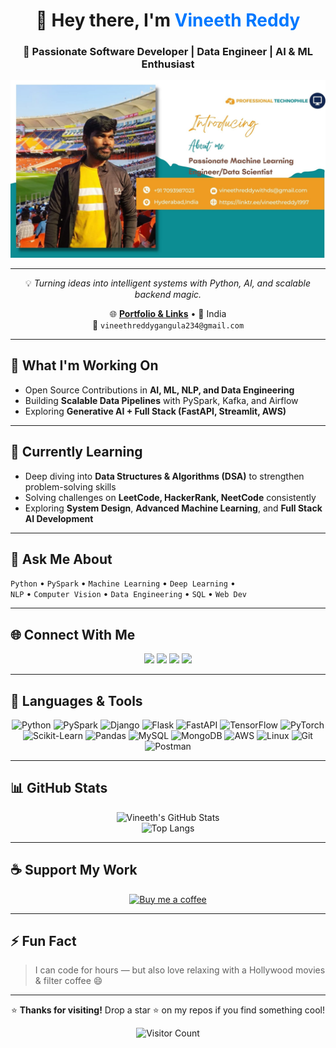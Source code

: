 <!-- Modern GitHub Profile README – 2025 Style -->
<div align="center">

# 👋 Hey there, I'm <span style="color:#0078FF;">Vineeth Reddy</span>  
### 🚀 Passionate Software Developer | Data Engineer | AI & ML Enthusiast  

![Profile Banner](https://github.com/VineethReddy1997/VineethReddy1997/blob/master/7093987023%20(1).jpg)

---

💡 *Turning ideas into intelligent systems with Python, AI, and scalable backend magic.*

🌐 [**Portfolio & Links**](https://linktr.ee/vineethreddy1997) • 📍 India  
📧 `vineethreddygangula234@gmail.com`   

</div>

---

## 🔭 What I'm Working On
- Open Source Contributions in **AI, ML, NLP, and Data Engineering**
- Building **Scalable Data Pipelines** with PySpark, Kafka, and Airflow
- Exploring **Generative AI + Full Stack (FastAPI, Streamlit, AWS)**

---

## 🌱 Currently Learning
- Deep diving into **Data Structures & Algorithms (DSA)** to strengthen problem-solving skills  
- Solving challenges on **LeetCode, HackerRank, NeetCode** consistently  
- Exploring **System Design**, **Advanced Machine Learning**, and **Full Stack AI Development**


---

## 💬 Ask Me About
`Python` • `PySpark` • `Machine Learning` • `Deep Learning` •  
`NLP` • `Computer Vision` • `Data Engineering` • `SQL` • `Web Dev`

---

## 🌐 Connect With Me
<div align="center">
<a href="https://linkedin.com/in/vineethreddy1997"><img src="https://img.shields.io/badge/LinkedIn-%230077B5.svg?style=for-the-badge&logo=linkedin&logoColor=white"/></a>
<a href="https://instagram.com/vineeth_reddy_1013"><img src="https://img.shields.io/badge/Instagram-%23E4405F.svg?style=for-the-badge&logo=Instagram&logoColor=white"/></a>
<a href="https://www.leetcode.com/vineethreddy07"><img src="https://img.shields.io/badge/LeetCode-%23FFA116.svg?style=for-the-badge&logo=leetcode&logoColor=white"/></a>
<a href="https://www.hackerrank.com/vineethreddygan2"><img src="https://img.shields.io/badge/HackerRank-%231BA94C.svg?style=for-the-badge&logo=hackerrank&logoColor=white"/></a>
</div>

---

## 🧠 Languages & Tools
<div align="center">

![Python](https://img.shields.io/badge/Python-3776AB?style=for-the-badge&logo=python&logoColor=white)
![PySpark](https://img.shields.io/badge/PySpark-E25A1C?style=for-the-badge&logo=apache-spark&logoColor=white)
![Django](https://img.shields.io/badge/Django-0C4B33?style=for-the-badge&logo=django&logoColor=white)
![Flask](https://img.shields.io/badge/Flask-000000?style=for-the-badge&logo=flask&logoColor=white)
![FastAPI](https://img.shields.io/badge/FastAPI-109989?style=for-the-badge&logo=fastapi&logoColor=white)
![TensorFlow](https://img.shields.io/badge/TensorFlow-FF6F00?style=for-the-badge&logo=tensorflow&logoColor=white)
![PyTorch](https://img.shields.io/badge/PyTorch-EE4C2C?style=for-the-badge&logo=pytorch&logoColor=white)
![Scikit-Learn](https://img.shields.io/badge/Scikit--Learn-F7931E?style=for-the-badge&logo=scikit-learn&logoColor=white)
![Pandas](https://img.shields.io/badge/Pandas-150458?style=for-the-badge&logo=pandas&logoColor=white)
![MySQL](https://img.shields.io/badge/MySQL-00758F?style=for-the-badge&logo=mysql&logoColor=white)
![MongoDB](https://img.shields.io/badge/MongoDB-4EA94B?style=for-the-badge&logo=mongodb&logoColor=white)
![AWS](https://img.shields.io/badge/AWS-FF9900?style=for-the-badge&logo=amazonaws&logoColor=white)
![Linux](https://img.shields.io/badge/Linux-FCC624?style=for-the-badge&logo=linux&logoColor=black)
![Git](https://img.shields.io/badge/Git-F05032?style=for-the-badge&logo=git&logoColor=white)
![Postman](https://img.shields.io/badge/Postman-FF6C37?style=for-the-badge&logo=postman&logoColor=white)

</div>

---

## 📊 GitHub Stats
<div align="center">

![Vineeth's GitHub Stats](https://github-readme-stats.vercel.app/api?username=VineethReddy1997&show_icons=true&theme=tokyonight)  
![Top Langs](https://github-readme-stats.vercel.app/api/top-langs/?username=VineethReddy1997&layout=compact&theme=tokyonight)

</div>

---

## ☕ Support My Work
<p align="center">
<a href="https://www.buymeacoffee.com/vineethreddy"><img src="https://cdn.buymeacoffee.com/buttons/v2/default-yellow.png" width="210" alt="Buy me a coffee" /></a>
</p>

---

## ⚡ Fun Fact  
> I can code for hours — but also love relaxing with a Hollywood movies & filter coffee 😄
---

<div align="center">
  
⭐ **Thanks for visiting!** Drop a star ⭐ on my repos if you find something cool!  

![Visitor Count](https://komarev.com/ghpvc/?username=vineethreddy1997&label=Profile+Views&color=blue&style=flat-square)

</div>

